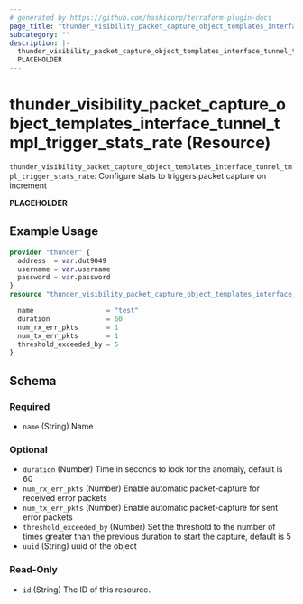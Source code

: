 ```yaml
---
# generated by https://github.com/hashicorp/terraform-plugin-docs
page_title: "thunder_visibility_packet_capture_object_templates_interface_tunnel_tmpl_trigger_stats_rate Resource - terraform-provider-thunder"
subcategory: ""
description: |-
  thunder_visibility_packet_capture_object_templates_interface_tunnel_tmpl_trigger_stats_rate: Configure stats to triggers packet capture on increment
  PLACEHOLDER
---
```


# thunder_visibility_packet_capture_object_templates_interface_tunnel_tmpl_trigger_stats_rate (Resource)

`thunder_visibility_packet_capture_object_templates_interface_tunnel_tmpl_trigger_stats_rate`: Configure stats to triggers packet capture on increment

__PLACEHOLDER__

## Example Usage

```terraform
provider "thunder" {
  address  = var.dut9049
  username = var.username
  password = var.password
}
resource "thunder_visibility_packet_capture_object_templates_interface_tunnel_tmpl_trigger_stats_rate" "thunder_visibility_packet_capture_object_templates_interface_tunnel_tmpl_trigger_stats_rate" {

  name                  = "test"
  duration              = 60
  num_rx_err_pkts       = 1
  num_tx_err_pkts       = 1
  threshold_exceeded_by = 5
}
```

<!-- schema generated by tfplugindocs -->
## Schema

### Required

- `name` (String) Name

### Optional

- `duration` (Number) Time in seconds to look for the anomaly, default is 60
- `num_rx_err_pkts` (Number) Enable automatic packet-capture for received error packets
- `num_tx_err_pkts` (Number) Enable automatic packet-capture for sent error packets
- `threshold_exceeded_by` (Number) Set the threshold to the number of times greater than the previous duration to start the capture, default is 5
- `uuid` (String) uuid of the object

### Read-Only

- `id` (String) The ID of this resource.


